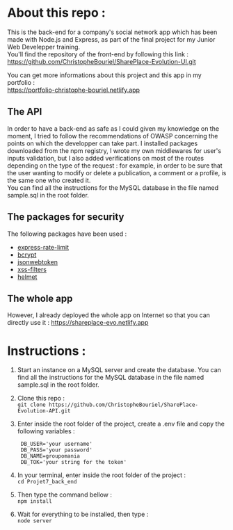 # About this repo :

This is the back-end for a company's social network app which has been made with Node.js and Express, as part of the final project for my Junior Web Develepper training.  
You'll find the repository of the front-end by following this link :  
https://github.com/ChristopheBouriel/SharePlace-Evolution-UI.git  

You can get more informations about this project and this app in my portfolio :  
https://portfolio-christophe-bouriel.netlify.app  


## The API

In order to have a back-end as safe as I could given my knowledge on the moment, I tried to follow the recommendations of OWASP concerning the points on which the developper can take part. 
I installed packages downloaded from the npm registry, I wrote my own middlewares for user's inputs validation, but I also added verifications on most of the routes depending on the type of the request : for example, in order to be sure that the user wanting to modify or delete a publication, a comment or a profile, is the same one who created it.  
You can find all the instructions for the MySQL database in the file named sample.sql in the root folder.


## The packages for security

The following packages have been used :
* [express-rate-limit](https://www.npmjs.com/package/express-rate-limit)
* [bcrypt](https://www.npmjs.com/package/bcrypt)
* [jsonwebtoken](https://www.npmjs.com/package/jsonwebtoken)
* [xss-filters](https://www.npmjs.com/package/xss-filters)
* [helmet](https://www.npmjs.com/package/helmet)


## The whole app

However, I already deployed the whole app on Internet so that you can directly use it :
https://shareplace-evo.netlify.app


# Instructions :

1. Start an instance on a MySQL server and create the database. You can find all the instructions for the MySQL database in the file named sample.sql in the root folder.  

2. Clone this repo :  
`git clone https://github.com/ChristopheBouriel/SharePlace-Evolution-API.git`

2. Enter inside the root folder of the project, create a .env file and copy the following variables :  

		DB_USER='your username'  
		DB_PASS='your password'  
		DB_NAME=groupomania  
		DB_TOK='your string for the token'  

3. In your terminal, enter inside the root folder of the project :  
`cd Projet7_back_end`

3. Then type the command bellow :  
`npm install`

4. Wait for everything to be installed, then type :  
`node server`


